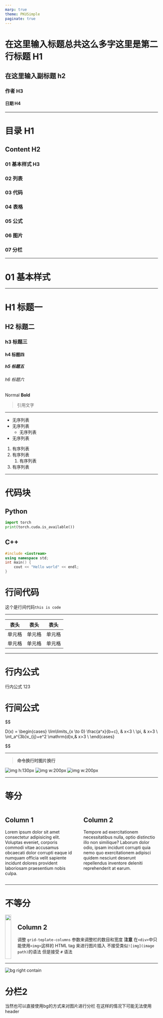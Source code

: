 ```yaml
---
marp: true
theme: PKUSimple
paginate: true
---
```

<!-- 
_class: title 
_paginate: false
-->
# 在这里输入标题总共这么多字这里是第二行标题 H1
## 在这里输入副标题  h2
### 作者 H3
#### 日期 H4

---
<!-- 
_class: content
_paginate: false 
-->
# 目录 H1
## Content H2
### **01** 基本样式 H3
### **02** 列表
### **03** 代码
### **04** 表格
### **05** 公式
### **06** 图片
### **07** 分栏

---
<!--
_class: chapter
-->
# 01 基本样式

---
<!-- _header: 使用header来添加标题-->
# H1 标题一
## H2 标题二
### h3 标题三
#### h4 标题四
##### h5 标题五
###### h6 标题六
Normal
**Bold**

> 引用文字

<!-- _footer: 使用footer来添加参考文献 -->

---
<!-- _header: 列表-->

- 无序列表
- 无序列表
  - 无序列表
- 无序列表

1. 有序列表
2. 有序列表
   1. 有序列表
3. 有序列表
   

---
<!-- _header: 代码-->
# 代码块
## Python
```python
import torch
print(torch.cuda.is_available())
```

## C++
```C++
#include <iostream>
using namespace std;
int main() {
    cout << "Hello world" << endl;
}
```

# 行间代码
这个是行间代码`this is code`

---
<!--_header: 表格-->

|  表头   | 表头  | 表头 |
|  ----  | ----  |--- |
| 单元格  | 单元格 |单元格|
| 单元格  | 单元格 |单元格|

---
<!--_header: 公式-->
# 行内公式
行内公式 $123$
# 行间公式

$$

D(x) = \begin{cases}
\lim\limits_{x \to 0} \frac{a^x}{b+c}, & x<3 \\
\pi, & x=3 \\
\int_a^{3b}x_{ij}+e^2 \mathrm{d}x,& x>3 \\
\end{cases} 

$$

---
<!-- _header: 图片-->
>**命令换行时图片换行**

![img h:130px](images/PKUlogo_long.png) ![img w:200px](images/kenkyu_woman_seikou.png)
![img w:200px](images/kenkyu_woman_seikou.png)

---
<!--
_header: 分栏 
_class: split
 -->
# 等分
<div class=columns>
<div>

## Column 1

Lorem ipsum dolor sit amet consectetur adipisicing elit. Voluptas eveniet, corporis commodi vitae accusamus obcaecati dolor corrupti eaque id numquam officia velit sapiente incidunt dolores provident laboriosam praesentium nobis culpa.

</div>

<div>

## Column 2

Tempore ad exercitationem necessitatibus nulla, optio distinctio illo non similique? Laborum dolor odio, ipsam incidunt corrupti quia nemo quo exercitationem adipisci quidem nesciunt deserunt repellendus inventore deleniti reprehenderit at earum.

</div>
</div>

---
<!--
_header: 分栏 
_class: split
 -->
# 不等分
<div class=columns style="grid-template-columns: 30% 70%">
  <div>
    <img src="./images/sample_thss_img.png" width=100% >
  </div>
  <div>

  ## Column 2
  调整 `grid-teplate-columns` 参数来调整栏的数目和宽度
  **注意** 
  在`<div>`中只能使用`<img>`这样的 HTML tag 来进行图片插入
  不接受类似`![img](image path)`的语法
  但是接受 `#` 语法

  </div>
</div>

---
![bg right contain](./images/sample_thss_img.png)
# 分栏2
当然也可以直接使用bg的方式来对图片进行分栏
在这样的情况下可能无法使用header
